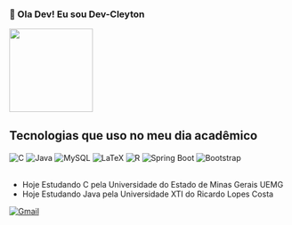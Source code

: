 ### 👋 Ola Dev! Eu sou Dev-Cleyton 
<div>
    <picture>
        <source srcset="https://github-readme-stats.vercel.app/api?username=Dev-Cleyton&show_icons=true&theme=tokyonight" media="(prefers-color-scheme: dark)"/>
        <source srcset="https://github-readme-stats.vercel.app/api?username=Dev-Cleyton&show_icons=true" media="(prefers-color-scheme: light), (prefers-color-scheme: no-preference)"/>
        <img height = "150em" src="https://github-readme-stats.vercel.app/api?username=Dev-Cleyton&show_icons=true" />
    </picture>
</div>
  
  ## Tecnologias que uso no meu dia acadêmico 
  
 <div style="display: inline_block">
    <img align="center" alt="C" src="https://img.shields.io/badge/C-00599C?style=for-the-badge&logo=c&logoColor=white"/>
    <img align="center" alt="Java" src="https://img.shields.io/badge/java-00599c?style=for-the-badge&logo=java&logoColor=white"/>
    <img align="center" alt="MySQL" src="https://img.shields.io/badge/MySQL-4479A1?style=for-the-badge&logo=mysql&logoColor=white"/>
    <img align="center" alt="LaTeX" src="https://img.shields.io/badge/LaTeX-008080?style=for-the-badge&logo=latex&logoColor=white"/>
    <img align="center" alt="R" src="https://img.shields.io/badge/R-276DC3?style=for-the-badge&logo=r&logoColor=white"/>
    <img align="center" alt="Spring Boot" src="https://img.shields.io/badge/Spring%20Boot-6DB33F?style=for-the-badge&logo=springboot&logoColor=white"/>
    <img align="center" alt="Bootstrap" src="https://img.shields.io/badge/Bootstrap-7952B3?style=for-the-badge&logo=bootstrap&logoColor=white"/>
</div>
<br/>

  
 - Hoje Estudando C  [](https://img.shields.io/badge/LinkedIn-0077B5?style=for-the-badge&logo=linkedin&logoColor=white)pela Universidade do Estado de Minas Gerais UEMG
 - Hoje Estudando Java pela Universidade XTI do Ricardo Lopes Costa
  

[![Gmail](https://img.shields.io/badge/Gmail-D14836?style=for-the-badge&logo=gmail&logoColor=white)](devCleyton2023@gmail.com)


